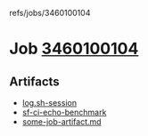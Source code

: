 refs/jobs/3460100104

# Job [3460100104](https://github.com/rokmoln/support-firecloud/runs/3460100104?check_suite_focus=true)

## Artifacts

* [log.sh-session](log.sh-session)
* [sf-ci-echo-benchmark](sf-ci-echo-benchmark)
* [some-job-artifact.md](some-job-artifact.md)

